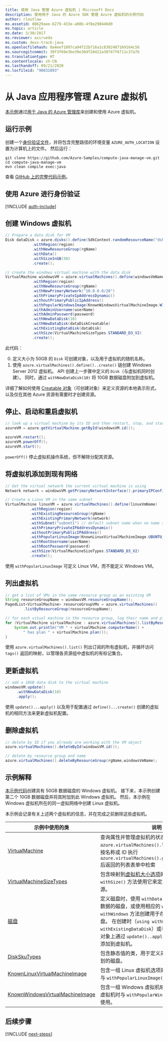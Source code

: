 ```yaml
---
title: 使用 Java 管理 Azure 虚拟机 | Microsoft Docs
description: 使用用于 Java 的 Azure SDK 管理 Azure 虚拟机的示例代码
author: rloutlaw
ms.assetid: 88629aee-6279-433e-a08b-4f8e290446d0
ms.topic: article
ms.date: 3/30/2017
ms.reviewer: asirveda
ms.custom: devx-track-java
ms.openlocfilehash: 0a4eef1097ca94f22b716a1c8382487169164c56
ms.sourcegitcommit: 39f3f69e3be39e30df28421a30747f6711c37a7b
ms.translationtype: HT
ms.contentlocale: zh-CN
ms.lasthandoff: 09/21/2020
ms.locfileid: "90831893"
---
```

# <a name="manage-azure-virtual-machines-from-your-java-applications"></a>从 Java 应用程序管理 Azure 虚拟机

[本示例](https://github.com/Azure-Samples/compute-java-manage-vm/)通过[用于 Java 的 Azure 管理库](https://github.com/Azure/azure-sdk-for-java)来创建和使用 Azure 虚拟机。

## <a name="run-the-sample"></a>运行示例

创建一个[身份验证文件](/azure/java/java-sdk-azure-authenticate#mgmt-file)，并将包含完整路径的环境变量 `AZURE_AUTH_LOCATION` 设置为计算机上的文件。 然后运行：

```
git clone https://github.com/Azure-Samples/compute-java-manage-vm.git
cd compute-java-manage-vm
mvn clean compile exec:java
```

查看 [GitHub 上的完整代码示例](https://github.com/Azure-Samples/compute-java-manage-vm/blob/master/src/main/java/com/microsoft/azure/management/compute/samples/ManageVirtualMachine.java)。

## <a name="authenticate-with-azure"></a>使用 Azure 进行身份验证

[!INCLUDE [auth-include](includes/java-auth-include.md)]

## <a name="create-a-windows-virtual-machine"></a>创建 Windows 虚拟机

```java
// Prepare a data disk for VM
Disk dataDisk = azure.disks().define(SdkContext.randomResourceName("dsk", 30))
            .withRegion(region)
            .withNewResourceGroup(rgName)
            .withData()
            .withSizeInGB(50)
            .create();

// create the windows virtual machine with the data disk            
VirtualMachine windowsVM = azure.virtualMachines().define(windowsVmName)
            .withRegion(region)
            .withNewResourceGroup(rgName)
            .withNewPrimaryNetwork("10.0.0.0/28")
            .withPrimaryPrivateIpAddressDynamic()
            .withoutPrimaryPublicIpAddress()
            .withPopularWindowsImage(KnownWindowsVirtualMachineImage.WINDOWS_SERVER_2012_R2_DATACENTER)
            .withAdminUsername(userName)
            .withAdminPassword(password)
            .withNewDataDisk(10)
            .withNewDataDisk(dataDiskCreatable)
            .withExistingDataDisk(dataDisk)
            .withSize(VirtualMachineSizeTypes.STANDARD_D3_V2)
            .create();
```

此代码：   

0. 定义大小为 50GB 的 `Disk` 可创建对象，以及用于虚拟机的随机名称。
0. 使用 `azure.virtualMachines().define()..create()` 链创建 Windows Server 2012 虚拟机。 API 创建上一步骤中定义的 `Disk`（与虚拟机同时创建）。 同时，通过 `withNewDataDisk(10)` 将 10GB 数据磁盘附加到虚拟机。

详细了解如何使用 [Creatable<T> 对象](java-sdk-azure-concepts.md#Creatables)（可创建对象）来定义资源的本地表示形式，以及仅在其他 Azure 资源有需要时才创建资源。

## <a name="stop-start-and-restart-a-virtual-machine"></a>停止、启动和重启虚拟机

```java
// look up a virtual machine by its ID and then restart, stop, and start it
azureVM = azure.getVirtualMachine.getById(windowsVM.id());

azureVM.restart();
azureVM.powerOff();
azureVM.start();
```

`powerOff()` 停止虚拟机操作系统，但不解除分配其资源。

## <a name="add-a-virtual-machine-to-an-existing-network"></a>将虚拟机添加到现有网络

```java
// Get the virtual network the current virtual machine is using
Network network = windowsVM.getPrimaryNetworkInterface().primaryIPConfiguration().getNetwork();

// Create a Linux VM in the same subnet
VirtualMachine linuxVM = azure.virtualMachines().define(linuxVmName)
           .withRegion(region)
           .withExistingResourceGroup(rgName)
           .withExistingPrimaryNetwork(network)
           .withSubnet("subnet1") // default subnet name when no name specified at creation
           .withPrimaryPrivateIPAddressDynamic()
           .withoutPrimaryPublicIPAddress()
           .withPopularLinuxImage(KnownLinuxVirtualMachineImage.UBUNTU_SERVER_16_04_LTS)
           .withRootUsername(userName)
           .withRootPassword(password)
           .withSize(VirtualMachineSizeTypes.STANDARD_D3_V2)
           .create();
```

使用 `withPopularLinuxImage` 可定义 Linux VM，而不能定义 Windows VM。


## <a name="list-virtual-machines"></a>列出虚拟机

```java
// get a list of VMs in the same resource group as an existing VM
String resourceGroupName = windowsVM.resourceGroupName();
PagedList<VirtualMachine> resourceGroupVMs = azure.virtualMachines()
        .listByResourceGroup(resourceGroupName); 

// for each vitual machine in the resource group, log their name and plan
for (VirtualMachine virtualMachine : azure.virtualMachines().listByResourceGroup(resourceGroupName)) {
    System.out.println("VM " + virtualMachine.computerName() + 
        " has plan " + virtualMachine.plan());
}
```

使用 `azure.virtualMachines().list()` 列出订阅的所有虚拟机，并循环访问 `tags()` 返回的映射，以管理各资源组中虚拟机的有标记集合。

## <a name="update-a-virtual-machine"></a>更新虚拟机

```java
// add a 10GB data disk to the virtual machine
windowsVM.update()
     .withNewDataDisk(10)
     .apply();
```

使用 `update()...apply()` 以及用于配置通过 `define()...create()` 创建的虚拟机的相同方法来更新虚拟机配置。

## <a name="delete-a-virtual-machine"></a>删除虚拟机

```java
// delete by ID if you already are working with the VM object
azure.virtualMachines().deleteById(windowsVM.id());

// delete by resource group and name
azure.virtualMachines().deleteByResourceGroup(rgName,windowsVmName);
```

## <a name="sample-explanation"></a>示例解释

[本示例代码](https://github.com/Azure-Samples/compute-java-manage-vm/blob/master/src/main/java/com/microsoft/azure/management/compute/samples/ManageVirtualMachine.java)创建具有 50GB 数据磁盘的 Windows 虚拟机。 接下来，本示例创建第二个 10GB 数据磁盘并将其附加到此 Windows 虚拟机。
然后，本示例在 Windows 虚拟机所在的同一虚拟网络中创建 Linux 虚拟机。

本示例会记录有关上述两个虚拟机的信息，并在完成之前删除这些虚拟机。

| 示例中使用的类 | 说明
|-------|-------|
| [VirtualMachine](/java/api/com.microsoft.azure.management.compute.virtualmachine) | 查询属性并管理虚拟机的状态。 在使用 `azure.virtualMachines().list()` 返回的，或者按名称或 ID 执行 `azure.virtualMachines().getByResourceGroup()` 后返回的列表表单中检索
| [VirtualMachineSizeTypes](/java/api/com.microsoft.azure.management.compute.virtualmachinesizetypes) | 包含映射到[虚拟机大小选项](https://azure.microsoft.com/pricing/details/virtual-machines/linux/)的静态值的类，`withSize()` 方法使用它来定义分配给 VM 的资源。
| [磁盘](/java/api/com.microsoft.azure.management.compute.disk) | 定义磁盘时，使用 `withData()` 创建一个用于存储数据的磁盘，或使用相应的 `withLinux` 或 `withWindows` 方法创建用于存储操作系统映像的磁盘。 在创建时（`using withNewDataDisk` 或 `withExistingDataDisk`）或者在 VirtualMachine 对象上通过 `update()..apply()` 进行创建后将磁盘添加到虚拟机。
| [DiskSkuTypes](/java/api/com.microsoft.azure.management.compute.diskskutypes) | 包含静态值的类，用于定义采用标准或[高级](/azure/storage/storage-premium-storage)存储计划的磁盘。
| [KnownLinuxVirtualMachineImage](/java/api/com.microsoft.azure.management.compute.knownlinuxvirtualmachineimage) | 包含一组 Linux 虚拟机选项的类，在定义虚拟机时与 `withPopularLinuxImage()` 方法结合使用。
| [KnownWindowsVirtualMachineImage](/java/api/com.microsoft.azure.management.compute.knownwindowsvirtualmachineimage) | 包含一组 Windows 虚拟机映像选项的类，在定义虚拟机时与 `withPopularWindowsImage()` 方法结合使用。

## <a name="next-steps"></a>后续步骤

[!INCLUDE [next-steps](includes/java-next-steps.md)]